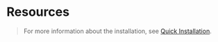 # Resources

[](asset://tribefire.cortex.documentation:includes-doc/resources.md?INCLUDE)

> For more information about the installation, see [Quick Installation](asset://tribefire.cortex.documentation:development-environment-doc/quick_installation_devops.md).